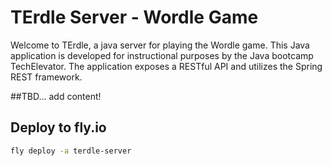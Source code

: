 # TErdle Server - Wordle Game

Welcome to TErdle, a java server for playing the Wordle game. This Java application is developed for instructional purposes by the Java bootcamp TechElevator. The application exposes a RESTful API and  utilizes the Spring REST framework.

##TBD... add content!



## Deploy to fly.io

```bash
fly deploy -a terdle-server
```